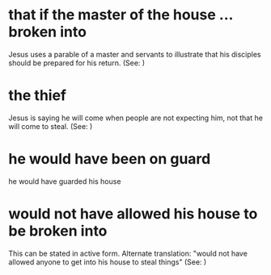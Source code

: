 
# that if the master of the house ... broken into
Jesus uses a parable of a master and servants to illustrate that his disciples should be prepared for his return. (See: )

# the thief
Jesus is saying he will come when people are not expecting him, not that he will come to steal. (See: )

# he would have been on guard
he would have guarded his house

# would not have allowed his house to be broken into
This can be stated in active form. Alternate translation: "would not have allowed anyone to get into his house to steal things" (See: )